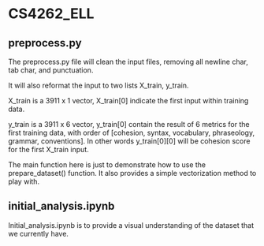 # CS4262_ELL

## preprocess.py

The preprocess.py file will clean the input files, removing all newline char, tab char, and punctuation.

It will also reformat the input to two lists X_train, y_train.

X_train is a 3911 x 1 vector, X_train[0] indicate the first input within training data.

y_train is a 3911 x 6 vector, y_train[0] contain the result of 6 metrics for the first training data, with order of [cohesion, syntax, vocabulary, phraseology, grammar, conventions].
In other words y_train[0][0] will be cohesion score for the first X_train input.

The main function here is just to demonstrate how to use the prepare_dataset() function. It also provides a simple vectorization method to play with.

## initial_analysis.ipynb

Initial_analysis.ipynb is to provide a visual understanding of the dataset that we currently have.
